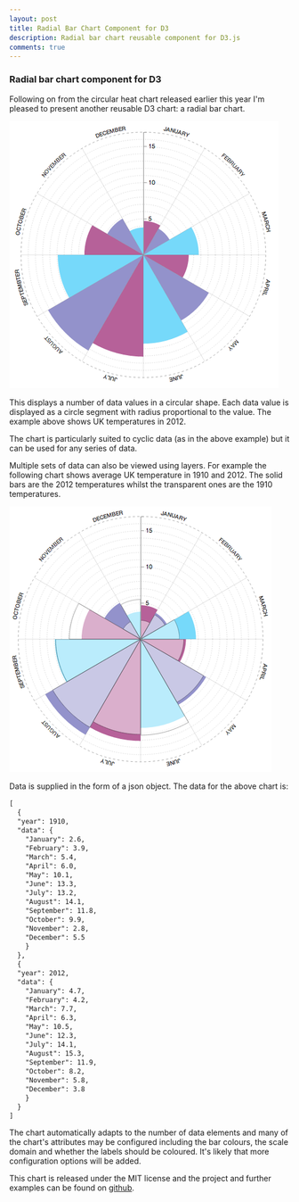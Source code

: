 ```yaml
---
layout: post
title: Radial Bar Chart Component for D3
description: Radial bar chart reusable component for D3.js
comments: true
---
```

<h3>Radial bar chart component for D3</h3>

<p>Following on from the circular heat chart released earlier this year I'm pleased to present another reusable D3 chart: a radial bar chart.</p>

<img src="/img/radial-bar-sample1.png">

<p>This displays a number of data values in a circular shape. Each data value is displayed as a circle segment with radius proportional to the value. The example above shows UK temperatures in 2012.</p>

<p>The chart is particularly suited to cyclic data (as in the above example) but it can be used for any series of data.</p>

<p>Multiple sets of data can also be viewed using layers. For example the following chart shows average UK temperature in 1910 and 2012. The solid bars are the 2012 temperatures whilst the transparent ones are the 1910 temperatures.</p>

<img src="/img/radial-bar-layers.png">

<p>Data is supplied in the form of a json object. The data for the above chart is:</p>

<pre><code>[
  {
  "year": 1910,
  "data": {
    "January": 2.6,
    "February": 3.9,
    "March": 5.4,
    "April": 6.0,
    "May": 10.1,
    "June": 13.3,
    "July": 13.2,
    "August": 14.1,
    "September": 11.8,
    "October": 9.9,
    "November": 2.8,
    "December": 5.5 
    }
  },
  {
  "year": 2012,
  "data": {
    "January": 4.7,
    "February": 4.2,
    "March": 7.7,
    "April": 6.3,
    "May": 10.5,
    "June": 12.3,
    "July": 14.1,
    "August": 15.3,
    "September": 11.9,
    "October": 8.2,
    "November": 5.8,
    "December": 3.8 
    }
  }
]
</code></pre>

<p>The chart automatically adapts to the number of data elements and many of the chart's attributes may be configured including the bar colours, the scale domain and whether the labels should be coloured. It's likely that more configuration options will be added.</p>

<p>This chart is released under the MIT license and the project and further examples can be found on <a href="https://github.com/prcweb/d3-radialbar">github</a>.</p>